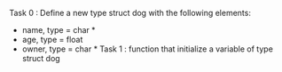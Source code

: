 Task 0 : Define a new type struct dog with the following elements:

* name, type = char *
* age, type = float
* owner, type = char *
Task 1 : function that initialize a variable of type struct dog

